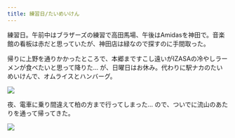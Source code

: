 ```yaml
---
title: 練習日/たいめいけん
---
```


練習日。午前中はブラザーズの練習で高田馬場、午後はAmidasを神田で。音楽館の看板は赤だと思っていたが、神田店は緑なので探すのに手間取った。

帰りに上野を通りかかったところで、本郷まですこし遠いがIZASAの冷やしラーメンが食べたいと思って降りた... が、日曜日はお休み。代わりに駅ナカのたいめいけんで、オムライスとハンバーグ。

![](https://photos.old.apkas.net/medium/202404/20240414-172353.webp)

夜、電車に乗り間違えて柏の方まで行ってしまった... ので、ついでに流山のあたりを通って帰ってきた。

![](https://photos.old.apkas.net/medium/202404/20240414-183516.webp)
